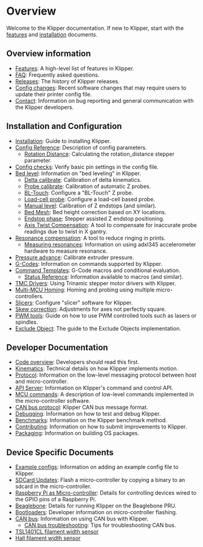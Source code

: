 # Overview

Welcome to the Klipper documentation. If new to Klipper, start with
the [features](Features.md) and [installation](Installation.md)
documents.

## Overview information

- [Features](Features.md): A high-level list of features in Klipper.
- [FAQ](FAQ.md): Frequently asked questions.
- [Releases](Releases.md): The history of Klipper releases.
- [Config changes](Config_Changes.md): Recent software changes that
may require users to update their printer config file.
- [Contact](Contact.md): Information on bug reporting and general
communication with the Klipper developers.

## Installation and Configuration

- [Installation](Installation.md): Guide to installing Klipper.
- [Config Reference](Config_Reference.md): Description of config
  parameters.
  - [Rotation Distance](Rotation_Distance.md): Calculating the
    rotation_distance stepper parameter.
- [Config checks](Config_checks.md): Verify basic pin settings in the
  config file.
- [Bed level](Bed_Level.md): Information on "bed leveling" in Klipper.
  - [Delta calibrate](Delta_Calibrate.md): Calibration of delta
    kinematics.
  - [Probe calibrate](Probe_Calibrate.md): Calibration of automatic Z
    probes.
  - [BL-Touch](BLTouch.md): Configure a "BL-Touch" Z probe.
  - [Load-cell probe](LoadCellProbe.md): Configure a load-cell based
    probe.
  - [Manual level](Manual_Level.md): Calibration of Z endstops (and
    similar).
  - [Bed Mesh](Bed_Mesh.md): Bed height correction based on XY
    locations.
  - [Endstop phase](Endstop_Phase.md): Stepper assisted Z endstop
    positioning.
  - [Axis Twist Compensation](Axis_Twist_Compensation.md): A tool to compensate
    for inaccurate probe readings due to twist in X gantry.
- [Resonance compensation](Resonance_Compensation.md): A tool to
  reduce ringing in prints.
  - [Measuring resonances](Measuring_Resonances.md): Information on
    using adxl345 accelerometer hardware to measure resonance.
- [Pressure advance](Pressure_Advance.md): Calibrate extruder
  pressure.
- [G-Codes](G-Codes.md): Information on commands supported by Klipper.
- [Command Templates](Command_Templates.md): G-Code macros and
  conditional evaluation.
  - [Status Reference](Status_Reference.md): Information available to
    macros (and similar).
- [TMC Drivers](TMC_Drivers.md): Using Trinamic stepper motor drivers
  with Klipper.
- [Multi-MCU Homing](Multi_MCU_Homing.md): Homing and probing using multiple micro-controllers.
- [Slicers](Slicers.md): Configure "slicer" software for Klipper.
- [Skew correction](Skew_Correction.md): Adjustments for axes not
  perfectly square.
- [PWM tools](Using_PWM_Tools.md): Guide on how to use PWM controlled
  tools such as lasers or spindles.
- [Exclude Object](Exclude_Object.md): The guide to the Exclude Objects
  implementation.

## Developer Documentation

- [Code overview](Code_Overview.md): Developers should read this
  first.
- [Kinematics](Kinematics.md): Technical details on how Klipper
  implements motion.
- [Protocol](Protocol.md): Information on the low-level messaging
  protocol between host and micro-controller.
- [API Server](API_Server.md): Information on Klipper's command and
  control API.
- [MCU commands](MCU_Commands.md): A description of low-level commands
  implemented in the micro-controller software.
- [CAN bus protocol](CANBUS_protocol.md): Klipper CAN bus message
  format.
- [Debugging](Debugging.md): Information on how to test and debug
  Klipper.
- [Benchmarks](Benchmarks.md): Information on the Klipper benchmark
  method.
- [Contributing](CONTRIBUTING.md): Information on how to submit
  improvements to Klipper.
- [Packaging](Packaging.md): Information on building OS packages.

## Device Specific Documents

- [Example configs](Example_Configs.md): Information on adding an
  example config file to Klipper.
- [SDCard Updates](SDCard_Updates.md): Flash a micro-controller by
  copying a binary to an sdcard in the micro-controller.
- [Raspberry Pi as Micro-controller](RPi_microcontroller.md): Details
  for controlling devices wired to the GPIO pins of a Raspberry Pi.
- [Beaglebone](Beaglebone.md): Details for running Klipper on the
  Beaglebone PRU.
- [Bootloaders](Bootloaders.md): Developer information on
  micro-controller flashing.
- [CAN bus](CANBUS.md): Information on using CAN bus with Klipper.
  - [CAN bus troubleshooting](CANBUS_Troubleshooting.md): Tips for
    troubleshooting CAN bus.
- [TSL1401CL filament width sensor](TSL1401CL_Filament_Width_Sensor.md)
- [Hall filament width sensor](Hall_Filament_Width_Sensor.md)
